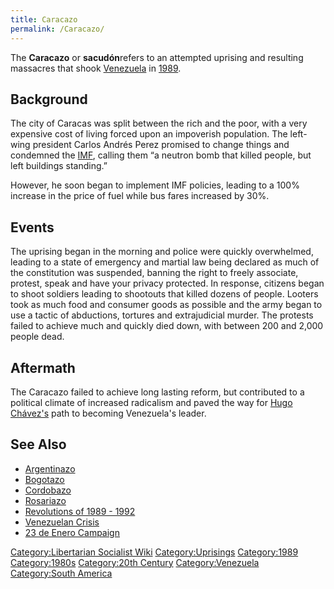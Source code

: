 ```yaml
---
title: Caracazo
permalink: /Caracazo/
---
```


The **Caracazo** or **sacudón**refers to an attempted uprising and
resulting massacres that shook [Venezuela](Venezuela.md "wikilink") in
[1989](Timeline_of_Libertarian_Socialism_in_South_America.md "wikilink").

## Background

The city of Caracas was split between the rich and the poor, with a very
expensive cost of living forced upon an impoverish population. The
left-wing president Carlos Andrés Perez promised to change things and
condemned the [IMF](International_Monetary_Fund.md "wikilink"), calling
them “a neutron bomb that killed people, but left buildings standing.”

However, he soon began to implement IMF policies, leading to a 100%
increase in the price of fuel while bus fares increased by 30%.

## Events

The uprising began in the morning and police were quickly overwhelmed,
leading to a state of emergency and martial law being declared as much
of the constitution was suspended, banning the right to freely
associate, protest, speak and have your privacy protected. In response,
citizens began to shoot soldiers leading to shootouts that killed dozens
of people. Looters took as much food and consumer goods as possible and
the army began to use a tactic of abductions, tortures and extrajudicial
murder. The protests failed to achieve much and quickly died down, with
between 200 and 2,000 people dead.

## Aftermath

The Caracazo failed to achieve long lasting reform, but contributed to a
political climate of increased radicalism and paved the way for [Hugo
Chávez's](Hugo_Chávez.md "wikilink") path to becoming Venezuela's leader.

## See Also

- [Argentinazo](Argentinazo.md "wikilink")
- [Bogotazo](Bogotazo.md "wikilink")
- [Cordobazo](Cordobazo.md "wikilink")
- [Rosariazo](Rosariazo.md "wikilink")
- [Revolutions of 1989 - 1992](Revolutions_of_1989_-_1992.md "wikilink")
- [Venezuelan Crisis](Venezuelan_Crisis.md "wikilink")
- [23 de Enero Campaign](23_de_Enero_Campaign.md "wikilink")

[Category:Libertarian Socialist
Wiki](Category:Libertarian_Socialist_Wiki.md "wikilink")
[Category:Uprisings](Category:Uprisings.md "wikilink")
[Category:1989](Category:1989.md "wikilink")
[Category:1980s](Category:1980s.md "wikilink") [Category:20th
Century](Category:20th_Century.md "wikilink")
[Category:Venezuela](Category:Venezuela.md "wikilink") [Category:South
America](Category:South_America.md "wikilink")